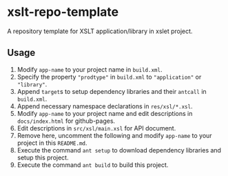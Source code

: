 # xslt-repo-template

A repository template for XSLT application/library in xslet project.

## Usage

1. Modify `app-name` to your project name in `build.xml`.
2. Specify the property `"prodtype"` in `build.xml` to `"application"` or `"library"`.
3. Append `target`s to setup dependency libraries and their `antcall` in `build.xml`.
4. Append necessary namespace declarations in `res/xsl/*.xsl`.
5. Modify `app-name` to your project name and edit descriptions in `docs/index.html` for github-pages.
6. Edit descriptions in `src/xsl/main.xsl` for API document.
7. Remove here, uncomment the following and modify `app-name` to your project in this `README.md`.
8. Execute the command `ant setup` to download dependency libraries and setup this project.
9. Execute the command `ant build` to build this project.

<!--

# [app-name][repo-url] [![Version][ver-image]][api-url] [![Github.io][io-image]][io-url] [![MIT License][mit-image]][mit-url]


## Namespace

`xmlns:prefix="https://github.com/xslet/year/app-name"`


## API

The API document of this program is [here][api-url].


## Usage

The document about usage of app-name is [here][usage-url].


## License

Copyright &copy; 2022 Takayuki Sato

This program is free software under [MIT][mit-url] License.
See the file LICENSE in this distribution for more details.


[repo-url]: https://github.com/xslet/app-name
[io-image]: https://img.shields.io/badge/HP-github.io-ff8888.svg
[io-url]: https://xslet.github.io/app-name
[ver-image]: https://img.shields.io/badge/version-0.1.0-blue.svg
[mit-image]: https://img.shields.io/badge/license-MIT-green.svg
[mit-url]: https://opensource.org/licenses/MIT
[api-url]: https://xslet.github.io/app-name/api/app-name.xml
[usage-url]: https://xslet.github.io/app-name/#usage

-->
